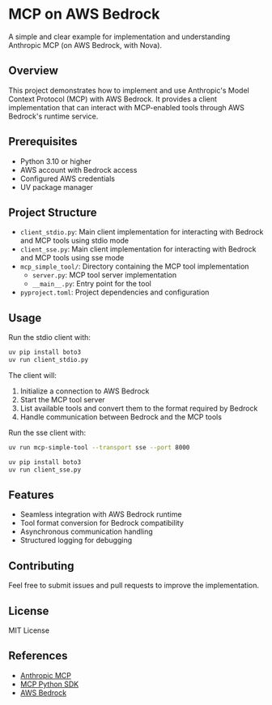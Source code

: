 # MCP on AWS Bedrock
A simple and clear example for implementation and understanding Anthropic MCP (on AWS Bedrock, with Nova).

## Overview
This project demonstrates how to implement and use Anthropic's Model Context Protocol (MCP) with AWS Bedrock. It provides a client implementation that can interact with MCP-enabled tools through AWS Bedrock's runtime service.

## Prerequisites
- Python 3.10 or higher
- AWS account with Bedrock access
- Configured AWS credentials
- UV package manager

## Project Structure
- `client_stdio.py`: Main client implementation for interacting with Bedrock and MCP tools using stdio mode
- `client_sse.py`: Main client implementation for interacting with Bedrock and MCP tools using sse mode
- `mcp_simple_tool/`: Directory containing the MCP tool implementation
  - `server.py`: MCP tool server implementation
  - `__main__.py`: Entry point for the tool
- `pyproject.toml`: Project dependencies and configuration

## Usage
Run the stdio client with:
```bash
uv pip install boto3
uv run client_stdio.py
```

The client will:
1. Initialize a connection to AWS Bedrock
2. Start the MCP tool server
3. List available tools and convert them to the format required by Bedrock
4. Handle communication between Bedrock and the MCP tools

Run the sse client with:
```bash
uv run mcp-simple-tool --transport sse --port 8000

uv pip install boto3
uv run client_sse.py
```

## Features
- Seamless integration with AWS Bedrock runtime
- Tool format conversion for Bedrock compatibility
- Asynchronous communication handling
- Structured logging for debugging

## Contributing
Feel free to submit issues and pull requests to improve the implementation.

## License
MIT License

## References
- [Anthropic MCP](https://modelcontextprotocol.io/)
- [MCP Python SDK](https://github.com/modelcontextprotocol/python-sdk)
- [AWS Bedrock](https://aws.amazon.com/bedrock/)
